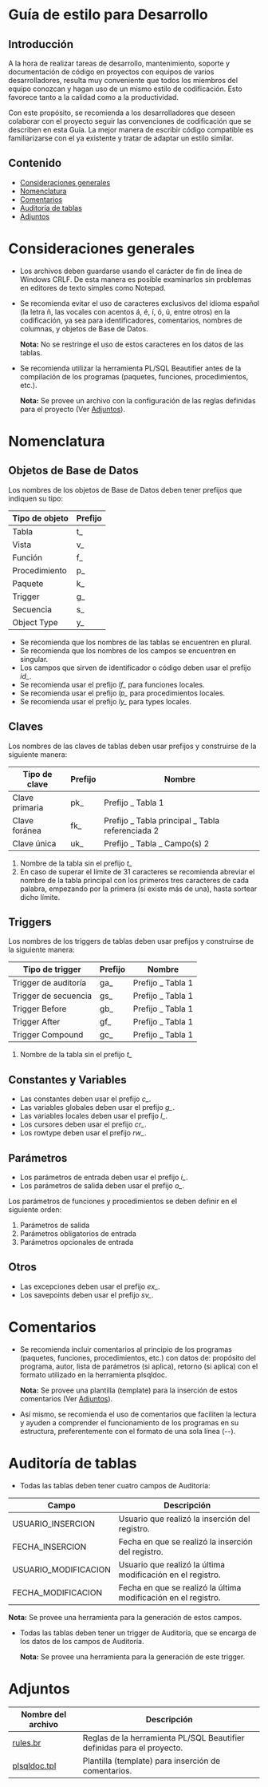 # Guía de estilo para Desarrollo

## Introducción
A la hora de realizar tareas de desarrollo, mantenimiento, soporte y documentación de código en proyectos con equipos de varios desarrolladores, resulta muy conveniente que todos los miembros del equipo conozcan y hagan uso de un mismo estilo de codificación. Esto favorece tanto a la calidad como a la productividad.

Con este propósito, se recomienda a los desarrolladores que deseen colaborar con el proyecto seguir las convenciones de codificación que se describen en esta Guía. La mejor manera de escribir código compatible es familiarizarse con el ya existente y tratar de adaptar un estilo similar.

## Contenido
* [Consideraciones generales](#consideraciones-generales)
* [Nomenclatura](#nomenclatura)
* [Comentarios](#comentarios)
* [Auditoría de tablas](#auditoría-de-tablas)
* [Adjuntos](#adjuntos)


# Consideraciones generales

* Los archivos deben guardarse usando el carácter de fin de línea de Windows CRLF. De esta manera es posible examinarlos sin problemas en editores de texto simples como Notepad.

* Se recomienda evitar el uso de caracteres exclusivos del idioma español (la letra ñ, las vocales con acentos á, é, í, ó, ú, entre otros) en la codificación, ya sea para identificadores, comentarios, nombres de columnas, y objetos de Base de Datos.

  **Nota:** No se restringe el uso de estos caracteres en los datos de las tablas.

* Se recomienda utilizar la herramienta PL/SQL Beautifier antes de la compilación de los programas (paquetes, funciones, procedimientos, etc.).

  **Nota:** Se provee un archivo con la configuración de las reglas definidas para el proyecto (Ver [Adjuntos](#adjuntos)).


# Nomenclatura

## Objetos de Base de Datos
Los nombres de los objetos de Base de Datos deben tener prefijos que indiquen su tipo:

Tipo de objeto|Prefijo
--------------|-------
Tabla|t_
Vista|v_
Función|f_
Procedimiento|p_
Paquete|k_
Trigger|g_
Secuencia|s_
Object Type|y_

* Se recomienda que los nombres de las tablas se encuentren en plural.
* Se recomienda que los nombres de los campos se encuentren en singular.
* Los campos que sirven de identificador o código deben usar el prefijo *id_*.
* Se recomienda usar el prefijo *lf_* para funciones locales.
* Se recomienda usar el prefijo *lp_* para procedimientos locales.
* Se recomienda usar el prefijo *ly_* para types locales.

## Claves
Los nombres de las claves de tablas deben usar prefijos y construirse de la siguiente manera:

Tipo de clave|Prefijo|Nombre
-------------|-------|------
Clave primaria|pk_|Prefijo _ Tabla 1
Clave foránea|fk_|Prefijo _ Tabla principal _ Tabla referenciada 2
Clave única|uk_|Prefijo _ Tabla _ Campo(s) 2

1. Nombre de la tabla sin el prefijo *t_*
2. En caso de superar el límite de 31 caracteres se recomienda abreviar el nombre de la tabla principal con los primeros tres caracteres de cada palabra, empezando por la primera (si existe más de una), hasta sortear dicho límite.

## Triggers
Los nombres de los triggers de tablas deben usar prefijos y construirse de la siguiente manera:

Tipo de trigger|Prefijo|Nombre
---------------|-------|------
Trigger de auditoría|ga_|Prefijo _ Tabla 1
Trigger de secuencia|gs_|Prefijo _ Tabla 1
Trigger Before|gb_|Prefijo _ Tabla 1
Trigger After|gf_|Prefijo _ Tabla 1
Trigger Compound|gc_|Prefijo _ Tabla 1

1. Nombre de la tabla sin el prefijo *t_*

## Constantes y Variables
* Las constantes deben usar el prefijo *c_*.
* Las variables globales deben usar el prefijo *g_*.
* Las variables locales deben usar el prefijo *l_*.
* Los cursores deben usar el prefijo *cr_*.
* Los rowtype deben usar el prefijo *rw_*.

## Parámetros
* Los parámetros de entrada deben usar el prefijo *i_*.
* Los parámetros de salida deben usar el prefijo *o_*.

Los parámetros de funciones y procedimientos se deben definir en el siguiente orden:
1. Parámetros de salida
1. Parámetros obligatorios de entrada
1. Parámetros opcionales de entrada

## Otros
* Las excepciones deben usar el prefijo *ex_*.
* Los savepoints deben usar el prefijo *sv_*.


# Comentarios

* Se recomienda incluir comentarios al principio de los programas (paquetes, funciones, procedimientos, etc.) con datos de: propósito del programa, autor, lista de parámetros (si aplica), retorno (si aplica) con el formato utilizado en la herramienta plsqldoc.

  **Nota:** Se provee una plantilla (template) para la inserción de estos comentarios (Ver [Adjuntos](#adjuntos)).

* Así mismo, se recomienda el uso de comentarios que faciliten la lectura y ayuden a comprender el funcionamiento de los programas en su estructura, preferentemente con el formato de una sola línea (--).


# Auditoría de tablas

* Todas las tablas deben tener cuatro campos de Auditoría:

Campo|Descripción
-----|-----------
USUARIO_INSERCION|Usuario que realizó la inserción del registro.
FECHA_INSERCION|Fecha en que se realizó la inserción del registro.
USUARIO_MODIFICACION|Usuario que realizó la última modificación en el registro.
FECHA_MODIFICACION|Fecha en que se realizó la última modificación en el registro.

  **Nota:** Se provee una herramienta para la generación de estos campos.

* Todas las tablas deben tener un trigger de Auditoría, que se encarga de los datos de los campos de Auditoría.

  **Nota:** Se provee una herramienta para la generación de este trigger.


# Adjuntos

Nombre del archivo|Descripción
------------------|-----------
[rules.br](https://gist.github.com/jtsoya539)|Reglas de la herramienta PL/SQL Beautifier definidas para el proyecto.
[plsqldoc.tpl](https://gist.github.com/jtsoya539)|Plantilla (template) para inserción de comentarios.

